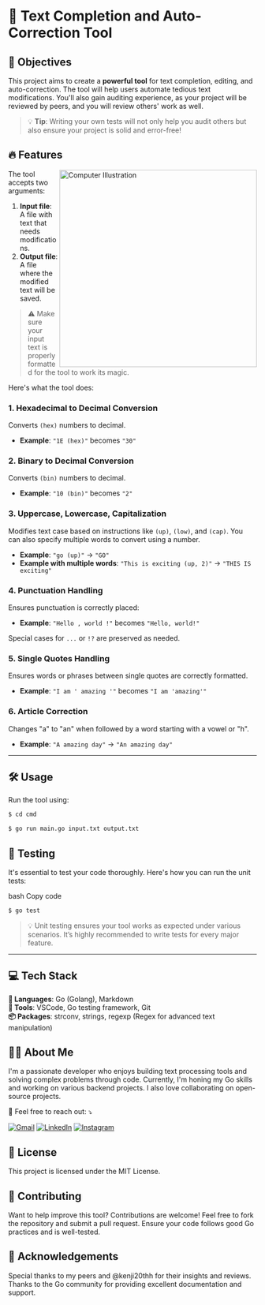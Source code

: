 # 🚀 Text Completion and Auto-Correction Tool



## 🌟 Objectives


This project aims to create a **powerful tool** for text completion, editing, and auto-correction.
The tool will help users automate tedious text modifications.
You'll also gain auditing experience, as your project will be reviewed by peers, and you will review others' work as well.

> 💡 **Tip**: Writing your own tests will not only help you audit others but also ensure your project is solid and error-free!


 ## 🔥 Features

<img src="https://raw.githubusercontent.com/MicaelliMedeiros/micaellimedeiros/master/image/computer-illustration.png" alt="Computer Illustration" min-width="400px" max-width="400px" width="400px" align="right">
 
 
The tool accepts two arguments:
1. **Input file**: A file with text that needs modifications.
2. **Output file**: A file where the modified text will be saved.

> ⚠️ Make sure your input text is properly formatted for the tool to work its magic.

Here's what the tool does:

### 1. Hexadecimal to Decimal Conversion
Converts `(hex)` numbers to decimal.
- **Example**: `"1E (hex)"` becomes `"30"`

### 2. Binary to Decimal Conversion
Converts `(bin)` numbers to decimal.
- **Example**: `"10 (bin)"` becomes `"2"`

### 3. Uppercase, Lowercase, Capitalization
Modifies text case based on instructions like `(up)`, `(low)`, and `(cap)`. You can also specify multiple words to convert using a number.
- **Example**: `"go (up)"` -> `"GO"`
- **Example with multiple words**: `"This is exciting (up, 2)"` -> `"THIS IS exciting"`

### 4. Punctuation Handling
Ensures punctuation is correctly placed:
- **Example**: `"Hello , world !"` becomes `"Hello, world!"`

Special cases for `...` or `!?` are preserved as needed.
  
### 5. Single Quotes Handling
Ensures words or phrases between single quotes are correctly formatted.
- **Example**: `"I am ' amazing '"` becomes `"I am 'amazing'"`

### 6. Article Correction
Changes "a" to "an" when followed by a word starting with a vowel or "h".
- **Example**: `"A amazing day"` -> `"An amazing day"`

---

## 🛠 Usage

Run the tool using:

```bash
$ cd cmd
```

```bash
$ go run main.go input.txt output.txt
```

## 🧪 Testing
It's essential to test your code thoroughly. Here's how you can run the unit tests:

bash
Copy code

```bash
$ go test
```
> 💡 Unit testing ensures your tool works as expected under various scenarios. It’s highly recommended to write tests for every major feature.

---

## 💻 Tech Stack

**🦄 Languages**:   Go (Golang), Markdown<br> 
**💼 Tools**:   VSCode, Go testing framework, Git<br> 
**📦 Packages**:   strconv, strings, regexp (Regex for advanced text manipulation)<br>

## 👨‍💻 About Me
<p align="left"> I'm a passionate developer who enjoys building text processing tools and solving complex problems through code. Currently, I'm honing my Go skills and working on various backend projects. I also love collaborating on open-source projects. </p> <p align="left"> 💌 Feel free to reach out: ⤵️ </p> 
<p align="left"> 
  <a href="mailto:mr.zakariakahlaoui@gmail.com" title="Gmail"> <img src="https://img.shields.io/badge/-Gmail-FF0000?style=flat-square&labelColor=FF0000&logo=gmail&logoColor=white&link=YOUR-GMAIL-LINK" alt="Gmail"/></a> 
  <a href="https://www.linkedin.com/in/zakaria-kahlaoui/" title="LinkedIn"> <img src="https://img.shields.io/badge/-Linkedin-0e76a8?style=flat-square&logo=Linkedin&logoColor=white&link=YOUR-LINKEDIN-LINK" alt="LinkedIn"/></a></a> 
  <a href="https://www.instagram.com/zakariia__48/" title="Instagram"> <img src="https://img.shields.io/badge/-Instagram-DF0174?style=flat-square&labelColor=DF0174&logo=instagram&logoColor=white&link=YOUR-INSTAGRAM-LINK" alt="Instagram"/></a> </p>

## 📜 License
This project is licensed under the MIT License.

## 🌟 Contributing
Want to help improve this tool? Contributions are welcome! Feel free to fork the repository and submit a pull request. Ensure your code follows good Go practices and is well-tested.

## 📝 Acknowledgements
Special thanks to my peers and @kenji20thh for their insights and reviews. Thanks to the Go community for providing excellent documentation and support.
